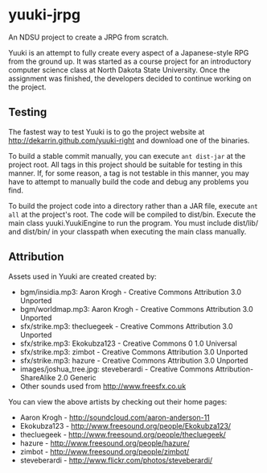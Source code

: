 yuuki-jrpg
===========

An NDSU project to create a JRPG from scratch.

Yuuki is an attempt to fully create every aspect of a Japanese-style RPG from the ground up. It was started
as a course project for an introductory computer science class at North Dakota State University. Once the
assignment was finished, the developers decided to continue working on the project.


Testing
-------
The fastest way to test Yuuki is to go the project website at http://dekarrin.github.com/yuuki-right and
download one of the binaries.

To build a stable commit manually, you can execute `ant dist-jar` at the project root. All tags in this
project should be suitable for testing in this manner. If, for some reason, a tag is not testable in this
manner, you may have to attempt to manually build the code and debug any problems you find.

To build the project code into a directory rather than a JAR file, execute `ant all` at the project's root.
The code will be compiled to dist/bin. Execute the main class yuuki.YuukiEngine to run the program. You must
include dist/lib/ and dist/bin/ in your classpath when executing the main class manually.

Attribution
-----------
Assets used in Yuuki are created created by:
* bgm/insidia.mp3: Aaron Krogh - Creative Commons Attribution 3.0 Unported
* bgm/worldmap.mp3: Aaron Krogh - Creative Commons Attribution 3.0 Unported
* sfx/strike.mp3: thecluegeek - Creative Commons Attribution 3.0 Unported
* sfx/strike.mp3: Ekokubza123 - Creative Commons 0 1.0 Universal
* sfx/strike.mp3: zimbot - Creative Commons Attribution 3.0 Unported
* sfx/strike.mp3: hazure - Creative Commons Attribution 3.0 Unported
* images/joshua_tree.jpg: steveberardi - Creative Commons Attribution-ShareAlike 2.0 Generic
* Other sounds used from http://www.freesfx.co.uk

You can view the above artists by checking out their home pages:
* Aaron Krogh - http://soundcloud.com/aaron-anderson-11
* Ekokubza123 - http://www.freesound.org/people/Ekokubza123/
* thecluegeek - http://www.freesound.org/people/thecluegeek/
* hazure - http://www.freesound.org/people/hazure/
* zimbot - http://www.freesound.org/people/zimbot/
* steveberardi - http://www.flickr.com/photos/steveberardi/